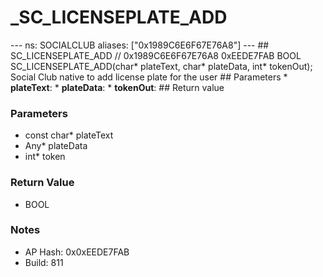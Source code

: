 # _SC_LICENSEPLATE_ADD

--- ns: SOCIALCLUB aliases: ["0x1989C6E6F67E76A8"] --- ## SC_LICENSEPLATE_ADD  // 0x1989C6E6F67E76A8 0xEEDE7FAB BOOL SC_LICENSEPLATE_ADD(char* plateText, char* plateData, int* tokenOut);  Social Club native to add license plate for the user  ## Parameters * **plateText**: * **plateData**: * **tokenOut**:  ## Return value

### Parameters
* const char* plateText
* Any* plateData
* int* token

### Return Value
* BOOL

### Notes
* AP Hash: 0x0xEEDE7FAB
* Build: 811

